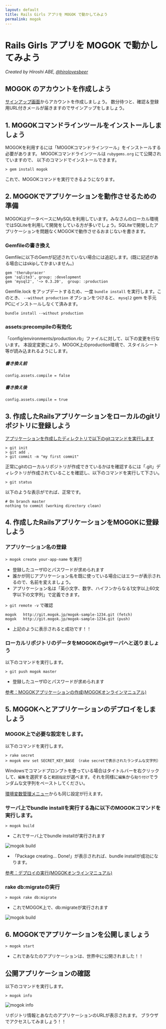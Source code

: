 ```yaml
---
layout: default
title: Rails Girls アプリを MOGOK で動かしてみよう
permalink: mogok
---
```


# Rails Girls アプリを MOGOK で動かしてみよう

*Created by Hiroshi ABE, [@hirolovesbeer](https://twitter.com/hirolovesbeer)*

## MOGOK のアカウントを作成しよう
[サインアップ画面](https://auth.mogok.jp/signup)からアカウントを作成しましょう。
数分待つと、確認＆登録用URL付きメールが届きますのでサインアップをしましょう。


## 1. MOGOKコマンドラインツールをインストールしましょう
MOGOKを利用するには「MOGOKコマンドラインツール」をインストールする必要があります。
MOGOKコマンドラインツールは `rubygems.org` にて公開されていますので、
以下のコマンドでインストールできます。

    > gem install mogok

これで、MOGOKコマンドを実行できるようになります。


## 2. MOGOKでアプリケーションを動作させるための準備
MOGOKはデータベースにMySQLを利用しています。みなさんのローカル環境ではSQLiteを利用して開発をしている方が多いでしょう。SQLiteで開発したアプリケーションを問題なくMOGOKで動作させるおまじないを書きます。


### Gemfileの書き換え
Gemfileに以下のGemが記述されていない場合には追記します。(既に記述がある場合にはskipしてかまいません。)

    gem 'therubyracer'
    gem 'sqlite3', group: :development
    gem 'mysql2', '~> 0.3.20',  group: :production

Gemfile.lock をアップデートするため、一度 `bundle install` を実行します。このとき、 `--without production` オプションをつけると、 `mysql2` gem を手元PCにインストールしなくて済みます。

    bundle install --without production

### assets:precompileの有効化
「config/environments/production.rb」ファイルに対して、以下の変更を行ないます。 本設定変更により、MOGOK上のproduction環境で、スタイルシート等が読み込まれるようにします。

##### 書き換え前

    config.assets.compile = false

##### 書き換え後

    config.assets.compile = true


## 3. 作成したRailsアプリケーションをローカルのgitリポジトリに登録しよう
[アプリケーションを作成したディレクトリで以下のgitコマンドを実行します](http://mogok.jp/documents/create_git_repository/)

    > git init
    > git add .
    > git commit -m "my first commit"

正常にgitのローカルリポジトリが作成できているかはを確認するには「.git」ディレクトリが作成されていることを確認し、以下のコマンドを実行して下さい。

    > git status

以下のような表示がでれば、正常です。

    # On branch master
    nothing to commit (working directory clean)


## 4. 作成したRailsアプリケーションをMOGOKに登録しよう

### アプリケーション名の登録

`> mogok create your-app-name` を実行

- 登録したユーザIDとパスワードが求められます
- 誰かが同じアプリケーション名を既に使っている場合にはエラーが表示されるので、名前を変えましょう。
- アプリケーション名は「英小文字、数字、ハイフンからなる1文字以上60文字以下の文字列」で定義できます。

`> git remote -v` で確認

    mogok   http://git.mogok.jp/mogok-sample-1234.git (fetch)
    mogok   http://git.mogok.jp/mogok-sample-1234.git (push)

- 上記のように表示されると成功です！！


### ローカルリポジトリのデータをMOGOKのgitサーバへと送りましょう

以下のコマンドを実行します。

    > git push mogok master

- 登録したユーザIDとパスワードが求められます

[参考：MOGOKアプリケーションの作成(MOGOKオンラインマニュアル)](http://mogok.jp/documents/create_mogok_app)

## 5. MOGOKへとアプリケーションのデプロイをしましょう

### MOGOK上で必要な設定をします。

以下のコマンドを実行します。

    > rake secret
    > mogok env set SECRET_KEY_BASE （rake secretで表示されたランダムな文字列）

Windowsでコマンドプロンプトを使っている場合はタイトルバーを右クリックして、`編集`を選択すると`範囲指定`が選べます。それを同様に`編集`から`貼り付け`でランダムな文字列をペーストしてください。

[環境変数管理メニュー](http://mogok.jp/documents/webui_env_var)からも同じ設定が行えます。

### サーバ上でbundle installを実行する為に以下のMOGOKコマンドを実行します。

    > mogok build

- これでサーバ上でbundle installが実行されます

![mogok build](http://dl.dropbox.com/u/908641/starting-mogok/fig_deployment_1.png)

- 「Package creating... Done!」が表示されれば、bundle installが成功になります。

[参考：デプロイの実行(MOGOKオンラインマニュアル)](http://mogok.jp/documents/deployment)

### rake db:migrateの実行

    > mogok rake db:migrate

- これでMOGOK上で、db:migrateが実行されます

![mogok build](http://dl.dropbox.com/u/908641/starting-mogok/fig_deployment_2.png)

## 6. MOGOKでアプリケーションを公開しましょう

    > mogok start

- これであなたのアプリケーションは、世界中に公開されました！！


## 公開アプリケーションの確認

以下のコマンドを実行します。

    > mogok info

![mogok info](https://dl.dropbox.com/u/10442024/mogolog/20121220/20121220-9.png)

リポジトリ情報とあなたのアプリケーションのURLが表示されます。
ブラウザでアクセスしてみましょう！！
